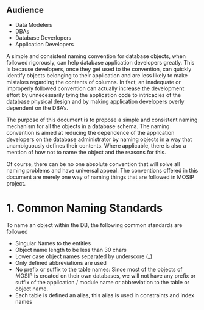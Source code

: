 ## Audience
* Data Modelers
* DBAs
* Database Deverlopers
* Application Developers

A simple and consistent naming convention for database objects, when followed rigorously, can help database application developers greatly.  This is because developers, once they get used to the convention, can quickly identify objects belonging to their application and are less likely to make mistakes regarding the contents of columns.  In fact, an inadequate or improperly followed convention can actually increase the development effort by unnecessarily tying the application code to intricacies of the database physical design and by making application developers overly dependent on the DBA’s.

The purpose of this document is to propose a simple and consistent naming mechanism for all the objects in a database schema.  The naming convention is aimed at reducing the dependence of the application developers on the database administrator by naming objects in a way that unambiguously defines their contents.  Where applicable, there is also a mention of how not to name the object and the reasons for this.

Of course, there can be no one absolute convention that will solve all naming problems and have universal appeal.  The conventions offered in this document are merely one way of naming things that are followed in MOSIP project.



# 1. Common Naming Standards

To name an object within the DB, the following common standards are followed

* Singular Names to the entities
* Object name length to be less than 30 chars
* Lower case object names separated by underscore (_)
* Only defined abbreviations are used
* No prefix or suffix to the table names: Since most of the objects of MOSIP is created on their own databases, we will not have any prefix or suffix of the application / module name or abbreviation to the table or object name.
* Each table is defined an alias, this alias is used in constraints and index names
